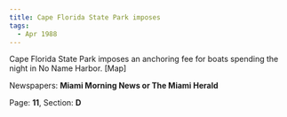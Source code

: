 ```yaml
---  
title: Cape Florida State Park imposes  
tags:  
  - Apr 1988  
---  
```

  
Cape Florida State Park imposes an anchoring fee for boats spending the night in No Name Harbor. [Map]  
  
Newspapers: **Miami Morning News or The Miami Herald**  
  
Page: **11**, Section: **D** 
